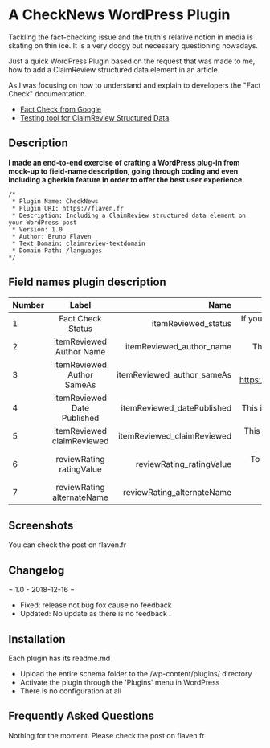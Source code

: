 # A CheckNews WordPress Plugin
Tackling the fact-checking issue and the truth's relative notion in media is skating on thin ice. It is a very dodgy but necessary questioning nowadays.

Just a quick WordPress Plugin based on the request that was made to me, how  to add a ClaimReview structured data element in an article.

As I was focusing on how to understand and explain to developers the "Fact Check" documentation.

- [Fact Check from Google](https://developers.google.com/search/docs/data-types/factcheck)
- [Testing tool for ClaimReview Structured Data](https://search.google.com/structured-data/testing-tool)

## Description

**I made an end-to-end exercise of crafting a WordPress plug-in from mock-up to field-name description, going through coding and even including a gherkin feature in order to offer the best user experience.**



```
/*
 * Plugin Name: CheckNews
 * Plugin URI: https://flaven.fr
 * Description: Including a ClaimReview structured data element on your WordPress post
 * Version: 1.0
 * Author: Bruno Flaven
 * Text Domain: claimreview-textdomain
 * Domain Path: /languages
*/

```

## Field names plugin description
|Number|Label|Name|Tooltip|Description|
|----------|:-------------:|------:|------:|------:|
|1|Fact Check Status|itemReviewed_status|If you check this box, this post will be considered "Fact Check", do not to forget to fill in the fields for the ClaimReview JSON-LD Header in the Fact Check Details Box.|If you check this box, this post will be considered "Fact Check", do not to forget to fill in the fields for the ClaimReview JSON-LD Header in the Fact Check Details Box.|
|2|itemReviewed Author Name|itemReviewed_author_name|This is the name of the author of the itemReviewed e.g. ClaudioRelor FakeBook page|This is a free text input field in the seizure e.g. ClaudioRelor FakeBook page|
|3|itemReviewed Author SameAs|itemReviewed_author_sameAs|This is the URL of the itemReviewed e.g. https://www.factbook.com/ClaudioRelor/photos/a.3435443453/2119662481697641/|This is a text field to enter a url e.g. https://www.factbook.com/ClaudioRelor/photos/a.3435443453/2119662481697641/|
|4|itemReviewed Date Published|itemReviewed_datePublished|This is the date of publication of the itemReviewed in YYYY-MM-DD e.g. 2017-12-30|This is a text field to enter date YYYY-MM-DD e.g. 2017-12-30|
|5|itemReviewed claimReviewed|itemReviewed_claimReviewed|This is the comment text, max 1 paragraph e.g The most viral information ever or What You Don't Know About Conspiracy May Shock You|This is the comment text, max 1 paragraph e.g The most viral information ever or What You Don't Know About Conspiracy May Shock You|
|6|reviewRating ratingValue|reviewRating_ratingValue|To choose between 1 to 5. The correspondence is the following one: 1 = "False"; 2 = "Mostly false"; 3 = "Half true"; 4 = "Mostly true"; 5 = "True"|This is a value chosen in a drop-down menu between 1 to 5 e.g. 3. The correspondence is as follows: 1 = "False"; 2 = "Mostly false"; 3 = "Half true"; 4 = "Mostly true"; 5 = "True"|
|7|reviewRating alternateName|reviewRating_alternateName|This is a text field to enter a short text e.g. Mostly True|This is a text field to enter short text e.g. Mostly True|

## Screenshots
You can check the post on flaven.fr


## Changelog

= 1.0 - 2018-12-16 =
* Fixed: release not bug fox cause no feedback
* Updated: No update as there is no feedback .


## Installation
Each plugin has its readme.md

- Upload the entire schema folder to the /wp-content/plugins/ directory
- Activate the plugin through the 'Plugins' menu in WordPress
- There is no configuration at all





## Frequently Asked Questions
Nothing for the moment. Please check the post on flaven.fr
